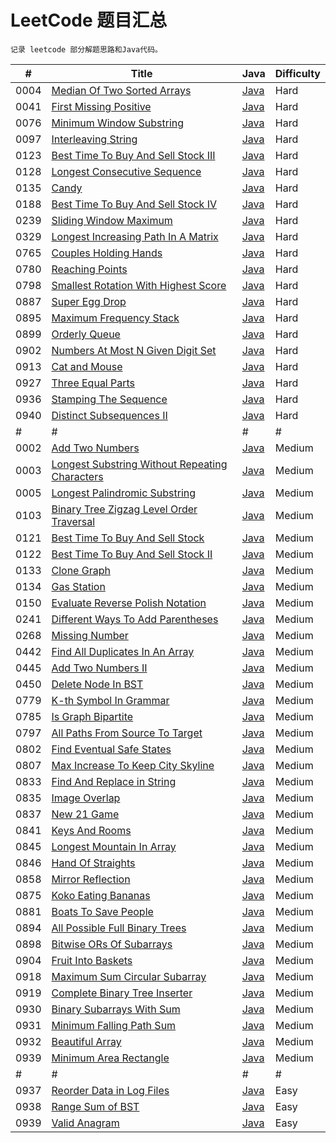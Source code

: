 
# LeetCode 题目汇总

`记录 leetcode 部分解题思路和Java代码。`

| # | Title | Java | Difficulty |
| --- | ----- | -------- | ---------- |
| 0004 | [Median Of Two Sorted Arrays](https://leetcode.com/problems/median-of-two-sorted-arrays/) | [Java](./src/main/java/me/meet/leetcode/hard/MedianOfTwoSortedArrays.java) | Hard |
| 0041 | [First Missing Positive](https://leetcode.com/problems/first-missing-positive/) | [Java](./src/main/java/me/meet/leetcode/hard/FirstMissingPositive.java) | Hard |
| 0076 | [Minimum Window Substring](https://leetcode.com/problems/minimum-window-substring/) | [Java](./src/main/java/me/meet/leetcode/hard/MinimumWindowSubsequence.java) | Hard |
| 0097 | [Interleaving String](https://leetcode.com/problems/interleaving-string/) | [Java](./src/main/java/me/meet/leetcode/hard/InterleavingString.java) | Hard |
| 0123 | [Best Time To Buy And Sell Stock III](https://leetcode.com/problems/best-time-to-buy-and-sell-stock-iii/) | [Java](./src/main/java/me/meet/leetcode/hard/BestTimeToBuyAndSellStockIII.java) | Hard |
| 0128 | [Longest Consecutive Sequence](https://leetcode.com/problems/longest-consecutive-sequence/) | [Java](./src/main/java/me/meet/leetcode/hard/LongestConsecutiveSequence.java) | Hard |
| 0135 | [Candy](https://leetcode.com/problems/candy/) | [Java](./src/main/java/me/meet/leetcode/hard/Candy.java) | Hard |
| 0188 | [Best Time To Buy And Sell Stock IV](https://leetcode.com/problems/best-time-to-buy-and-sell-stock-iv/) | [Java](./src/main/java/me/meet/leetcode/hard/BestTimeToBuyAndSellStockIV.java) | Hard |
| 0239 | [Sliding Window Maximum](https://leetcode.com/problems/sliding-window-maximum/) | [Java](./src/main/java/me/meet/leetcode/hard/SlidingWindowMaximum.java) | Hard |
| 0329 | [Longest Increasing Path In A Matrix](https://leetcode.com/problems/longest-increasing-path-in-a-matrix/) | [Java](./src/main/java/me/meet/leetcode/hard/LongestIncreasingPathInAMatrix.java) | Hard |
| 0765 | [Couples Holding Hands](https://leetcode.com/problems/couples-holding-hands/) | [Java](./src/main/java/me/meet/leetcode/hard/CouplesHoldingHands.java) | Hard |
| 0780 | [Reaching Points](https://leetcode.com/problems/reaching-points/) | [Java](./src/main/java/me/meet/leetcode/hard/ReachingPoints.java) | Hard |
| 0798 | [Smallest Rotation With Highest Score](https://leetcode.com/problems/smallest-rotation-with-highest-score/) | [Java](./src/main/java/me/meet/leetcode/hard/SmallestRotationWithHighestScore.java) | Hard |
| 0887 | [Super Egg Drop](https://leetcode.com/problems/super-egg-drop/) | [Java](./src/main/java/me/meet/leetcode/hard/SuperEggDrop.java) | Hard |
| 0895 | [Maximum Frequency Stack](https://leetcode.com/problems/maximum-frequency-stack/) | [Java](./src/main/java/me/meet/leetcode/hard/MaximumFrequencyStack.java) | Hard |
| 0899 | [Orderly Queue](https://leetcode.com/problems/orderly-queue/) | [Java](./src/main/java/me/meet/leetcode/hard/OrderlyQueue.java) | Hard |
| 0902 | [Numbers At Most N Given Digit Set](https://leetcode.com/problems/numbers-at-most-n-given-digit-set/) | [Java](./src/main/java/me/meet/leetcode/hard/NumbersAtMostNGivenDigitSet.java) | Hard |
| 0913 | [Cat and Mouse](https://leetcode.com/problems/cat-and-mouse/) | [Java](./src/main/java/me/meet/leetcode/hard/CatAndMouse.java) | Hard |
| 0927 | [Three Equal Parts](https://leetcode.com/problems/three-equal-parts/) | [Java](./src/main/java/me/meet/leetcode/hard/ThreeEqualParts.java) | Hard |
| 0936 | [Stamping The Sequence](https://leetcode.com/problems/stamping-the-sequence/) | [Java](./src/main/java/me/meet/leetcode/hard/StampingTheSequence.java) | Hard |
| 0940 | [Distinct Subsequences II](https://leetcode.com/problems/distinct-subsequences-ii/) | [Java](./src/main/java/me/meet/leetcode/hard/DistinctSubsequencesII.java) | Hard |
| # | # | # | # |
| 0002 | [Add Two Numbers](https://leetcode.com/problems/add-two-numbers/) | [Java](./src/main/java/me/meet/leetcode/medium/AddTwoNumbers.java) | Medium |
| 0003 | [Longest Substring Without Repeating Characters](https://leetcode.com/problems/longest-substring-without-repeating-characters/) | [Java](./src/main/java/me/meet/leetcode/medium/LongestSubstringWithoutRepeatingCharacters.java) | Medium |
| 0005 | [Longest Palindromic Substring](https://leetcode.com/problems/longest-palindromic-substring/) | [Java](./src/main/java/me/meet/leetcode/medium/LongestPalindromicSubstring.java) | Medium |
| 0103 | [Binary Tree Zigzag Level Order Traversal](https://leetcode.com/problems/binary-tree-zigzag-level-order-traversal/) | [Java](./src/main/java/me/meet/leetcode/medium/BinaryTreeZigzagLevelOrderTraversal.java) | Medium |
| 0121 | [Best Time To Buy And Sell Stock](https://leetcode.com/problems/best-time-to-buy-and-sell-stock/) | [Java](./src/main/java/me/meet/leetcode/medium/BestTimeToBuyAndSellStock.java) | Medium |
| 0122 | [Best Time To Buy And Sell Stock II](https://leetcode.com/problems/best-time-to-buy-and-sell-stock-ii/) | [Java](./src/main/java/me/meet/leetcode/medium/BestTimeToBuyAndSellStockII.java) | Medium |
| 0133 | [Clone Graph](https://leetcode.com/problems/clone-graph/) | [Java](./src/main/java/me/meet/leetcode/medium/CloneGraph.java) | Medium |
| 0134 | [Gas Station](https://leetcode.com/problems/gas-station/) | [Java](./src/main/java/me/meet/leetcode/medium/GasStation.java) | Medium |
| 0150 | [Evaluate Reverse Polish Notation](https://leetcode.com/problems/evaluate-reverse-polish-notation/) | [Java](./src/main/java/me/meet/leetcode/medium/EvaluateReversePolishNotation.java) | Medium |
| 0241 | [Different Ways To Add Parentheses](https://leetcode.com/problems/different-ways-to-add-parentheses/) | [Java](./src/main/java/me/meet/leetcode/medium/DifferentWaysToAddParentheses.java) | Medium |
| 0268 | [Missing Number](https://leetcode.com/problems/missing-number/) | [Java](./src/main/java/me/meet/leetcode/medium/MissingNumber.java) | Medium |
| 0442 | [Find All Duplicates In An Array](https://leetcode.com/problems/find-all-duplicates-in-an-array/) | [Java](./src/main/java/me/meet/leetcode/medium/FindAllDuplicatesInAnArray.java) | Medium |
| 0445 | [Add Two Numbers II](https://leetcode.com/problems/add-two-numbers-ii/) | [Java](./src/main/java/me/meet/leetcode/medium/AddTwoNumbersII.java) | Medium |
| 0450 | [Delete Node In BST](https://leetcode.com/problems/delete-node-in-a-bst/) | [Java](./src/main/java/me/meet/leetcode/medium/DeleteNodeInBST.java) | Medium |
| 0779 | [K-th Symbol In Grammar](https://leetcode.com/problems/k-th-symbol-in-grammar/) | [Java](./src/main/java/me/meet/leetcode/medium/KthSymbolInGrammar.java) | Medium |
| 0785 | [Is Graph Bipartite](https://leetcode.com/problems/is-graph-bipartite/) | [Java](./src/main/java/me/meet/leetcode/medium/IsGraphBipartite.java) | Medium |
| 0797 | [All Paths From Source To Target](https://leetcode.com/problems/all-paths-from-source-to-target/) | [Java](./src/main/java/me/meet/leetcode/medium/AllPathsFromSourceToTarget.java) | Medium |
| 0802 | [Find Eventual Safe States](https://leetcode.com/problems/find-eventual-safe-states/) | [Java](./src/main/java/me/meet/leetcode/medium/FindEventualSafeStates.java) | Medium |
| 0807 | [Max Increase To Keep City Skyline](https://leetcode.com/problems/find-eventual-safe-states/) | [Java](./src/main/java/me/meet/leetcode/medium/MaxIncreaseToKeepCitySkyline.java) | Medium |
| 0833 | [Find And Replace in String](https://leetcode.com/problems/find-and-replace-in-string/) | [Java](./src/main/java/me/meet/leetcode/medium/FindAndReplaceInString.java) | Medium |
| 0835 | [Image Overlap](https://leetcode.com/problems/image-overlap/) | [Java](./src/main/java/me/meet/leetcode/medium/ImageOverlap.java) | Medium |
| 0837 | [New 21 Game](https://leetcode.com/problems/new-21-game/) | [Java](./src/main/java/me/meet/leetcode/medium/New21Game.java) | Medium |
| 0841 | [Keys And Rooms](https://leetcode.com/problems/keys-and-rooms/) | [Java](./src/main/java/me/meet/leetcode/medium/KeysAndRooms.java) | Medium |
| 0845 | [Longest Mountain In Array](https://leetcode.com/problems/longest-mountain-in-array/) | [Java](./src/main/java/me/meet/leetcode/medium/LongestMountainInArray.java) | Medium |
| 0846 | [Hand Of Straights](https://leetcode.com/problems/hand-of-straights/) | [Java](./src/main/java/me/meet/leetcode/medium/HandOfStraights.java) | Medium |
| 0858 | [Mirror Reflection](https://leetcode.com/problems/mirror-reflection/) | [Java](./src/main/java/me/meet/leetcode/medium/MirrorReflection.java) | Medium |
| 0875 | [Koko Eating Bananas](https://leetcode.com/problems/koko-eating-bananas/) | [Java](./src/main/java/me/meet/leetcode/medium/KokoEatingBananas.java) | Medium |
| 0881 | [Boats To Save People](https://leetcode.com/problems/boats-to-save-people/) | [Java](./src/main/java/me/meet/leetcode/medium/BoatsToSavePeople.java) | Medium |
| 0894 | [All Possible Full Binary Trees](https://leetcode.com/problems/all-possible-full-binary-trees/) | [Java](./src/main/java/me/meet/leetcode/medium/AllPossibleFullBinaryTrees.java) | Medium |
| 0898 | [Bitwise ORs Of Subarrays](https://leetcode.com/problems/bitwise-ors-of-subarrays/) | [Java](./src/main/java/me/meet/leetcode/medium/BitwiseORsOfSubarrays.java) | Medium |
| 0904 | [Fruit Into Baskets](https://leetcode.com/problems/fruit-into-baskets/) | [Java](./src/main/java/me/meet/leetcode/medium/FruitIntoBaskets.java) | Medium |
| 0918 | [Maximum Sum Circular Subarray](https://leetcode.com/problems/maximum-sum-circular-subarray/) | [Java](./src/main/java/me/meet/leetcode/medium/MaximumSumCircularSubarray.java) | Medium |
| 0919 | [Complete Binary Tree Inserter](https://leetcode.com/problems/complete-binary-tree-inserter/) | [Java](./src/main/java/me/meet/leetcode/medium/CompleteBinaryTreeInserter.java) | Medium |
| 0930 | [Binary Subarrays With Sum](https://leetcode.com/problems/binary-subarrays-with-sum/) | [Java](./src/main/java/me/meet/leetcode/medium/BinarySubarraysWithSum.java) | Medium |
| 0931 | [Minimum Falling Path Sum](https://leetcode.com/problems/minimum-falling-path-sum/) | [Java](./src/main/java/me/meet/leetcode/medium/MinimumFallingPathSum.java) | Medium |
| 0932 | [Beautiful Array](https://leetcode.com/problems/beautiful-array/) | [Java](./src/main/java/me/meet/leetcode/medium/BeautifulArray.java) | Medium |
| 0939 | [Minimum Area Rectangle](https://leetcode.com/problems/minimum-area-rectangle/) | [Java](./src/main/java/me/meet/leetcode/medium/MinimumAreaRectangle.java) | Medium |
| # | # | # | # |
| 0937 | [Reorder Data in Log Files](https://leetcode.com/problems/reorder-data-in-log-files/) | [Java](./src/main/java/me/meet/leetcode/easy/ReorderDataInLogFiles.java) | Easy |
| 0938 | [Range Sum of BST](https://leetcode.com/problems/range-sum-of-bst/) | [Java](./src/main/java/me/meet/leetcode/easy/RangeSumOfBST.java) | Easy |
| 0939 | [Valid Anagram](https://leetcode.com/problems/valid-anagram/) | [Java](./src/main/java/me/meet/leetcode/easy/ValidAnagram.java) | Easy |
